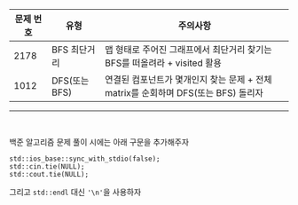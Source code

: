 |문제 번호|유형|주의사항|
|---|---|---|
|2178|BFS 최단거리|맵 형태로 주어진 그래프에서 최단거리 찾기는 BFS를 떠올려라 + visited 활용|
|1012|DFS(또는 BFS)|연결된 컴포넌트가 몇개인지 찾는 문제 + 전체 matrix를 순회하며 DFS(또는 BFS) 돌리자|

---

<br>

백준 알고리즘 문제 풀이 시에는 아래 구문을 추가해주자
```
std::ios_base::sync_with_stdio(false);
std::cin.tie(NULL);
std::cout.tie(NULL);
```
그리고 `std::endl` 대신 `'\n'`을 사용하자